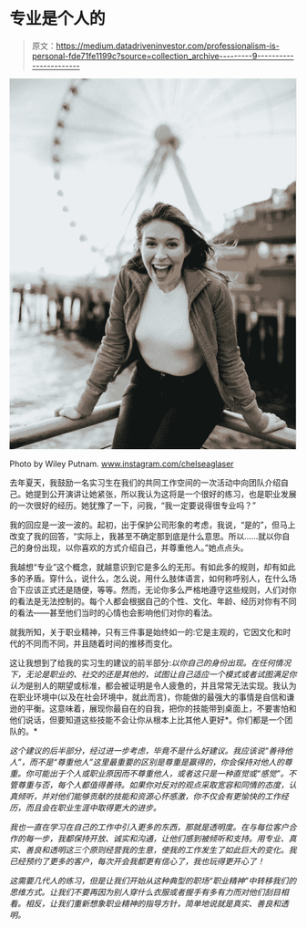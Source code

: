 # 专业是个人的

> 原文：<https://medium.datadriveninvestor.com/professionalism-is-personal-fde71fe1199c?source=collection_archive---------9----------------------->

![](img/2ddbac6847a5e70da1451238ddf9bd6b.png)

Photo by Wiley Putnam. www.instagram.com/chelseaglaser

去年夏天，我鼓励一名实习生在我们的共同工作空间的一次活动中向团队介绍自己。她提到公开演讲让她紧张，所以我认为这将是一个很好的练习，也是职业发展的一次很好的经历。她犹豫了一下，问我，“我一定要说得很专业吗？”

我的回应是一波一波的。起初，出于保护公司形象的考虑，我说，“是的”，但马上改变了我的回答，“实际上，我甚至不确定那到底是什么意思。所以……就以你自己的身份出现，以你喜欢的方式介绍自己，并尊重他人。”她点点头。

我越想“专业”这个概念，就越意识到它是多么的无形。有如此多的规则，却有如此多的矛盾。穿什么，说什么，怎么说，用什么肢体语言，如何称呼别人，在什么场合下应该正式还是随便，等等。然而，无论你多么严格地遵守这些规则，人们对你的看法是无法控制的。每个人都会根据自己的个性、文化、年龄、经历对你有不同的看法——甚至他们当时的心情也会影响他们对你的看法。

就我所知，关于职业精神，只有三件事是始终如一的:它是主观的，它因文化和时代的不同而不同，并且随着时间的推移而变化。

这让我想到了给我的实习生的建议的前半部分:*以你自己的身份出现。*在任何情况下，无论是职业的、社交的还是其他的，试图让自己适应一个模式或者试图满足你*认为*是别人的期望或标准，都会被证明是令人疲惫的，并且常常无法实现。我认为在职业环境中(以及在社会环境中，就此而言)，你能做的最强大的事情是自信和谦逊的平衡。这意味着，展现你最自在的自我，把你的技能带到桌面上，不要害怕和他们说话，但要知道这些技能不会让你从根本上比其他人更好*。你们都是一个团队的。*

*这个建议的后半部分，经过进一步考虑，毕竟不是什么好建议。我应该说“善待他人”，而不是“尊重他人”这里最重要的区别是尊重是赢得的，你会保持对他人的尊重。你可能出于个人或职业原因而不尊重他人，或者这只是一种直觉或“感觉”。不管尊重与否，每个人都值得善待。如果你对反对的观点采取宽容和同情的态度，认真倾听，并对他们能够贡献的技能和资源心怀感激，你不仅会有更愉快的工作经历，而且会在职业生涯中取得更大的进步。*

*我也一直在学习在自己的工作中引入更多的东西，那就是透明度。在与每位客户合作的每一步，我都保持开放、诚实和沟通，让他们感到被倾听和支持。用专业、真实、善良和透明这三个原则经营我的生意，使我的工作发生了如此巨大的变化。我已经预约了更多的客户，每次开会我都更有信心了，我也玩得更开心了！*

*这需要几代人的练习，但是让我们开始从这种典型的职场“职业精神”中转移我们的思维方式。让我们不要再因为别人穿什么衣服或者握手有多有力而对他们刮目相看。相反，让我们重新想象职业精神的指导方针，简单地说就是真实、善良和透明。*